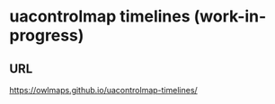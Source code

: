 # uacontrolmap timelines (work-in-progress)

## URL

https://owlmaps.github.io/uacontrolmap-timelines/